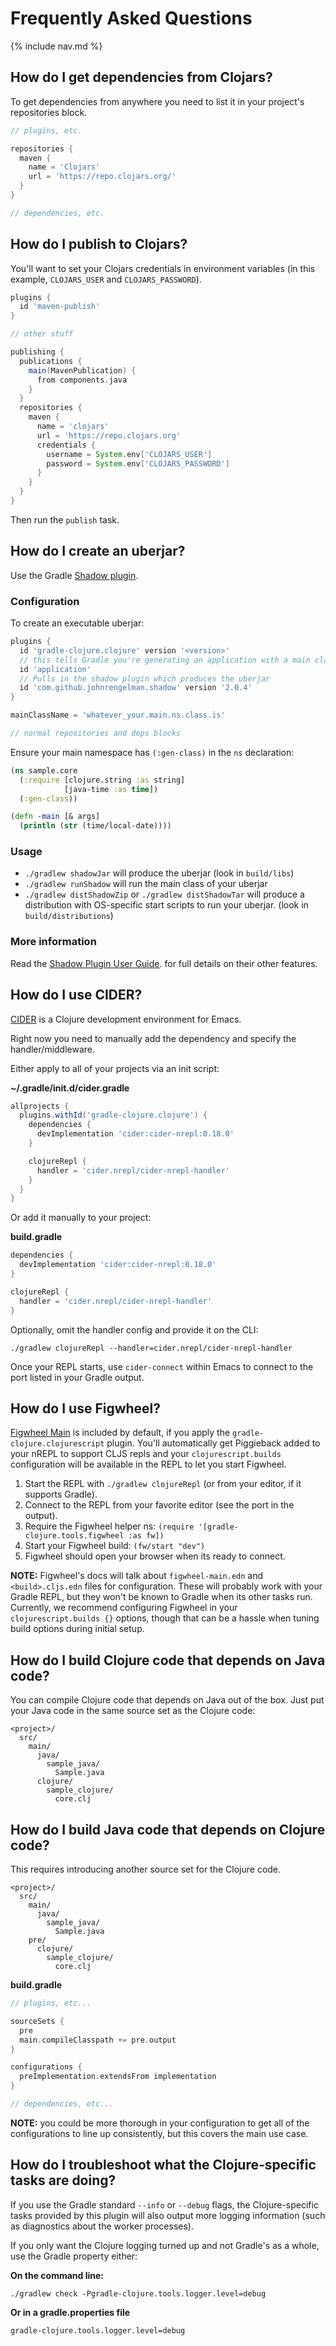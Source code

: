 # Frequently Asked Questions

{% include nav.md %}

## How do I get dependencies from Clojars?

To get dependencies from anywhere you need to list it in your project's repositories block.

```groovy
// plugins, etc.

repositories {
  maven {
    name = 'Clojars'
    url = 'https://repo.clojars.org/'
  }
}

// dependencies, etc.
```

## How do I publish to Clojars?

You'll want to set your Clojars credentials in environment variables (in this example, `CLOJARS_USER` and `CLOJARS_PASSWORD`).

```groovy
plugins {
  id 'maven-publish'
}

// other stuff

publishing {
  publications {
    main(MavenPublication) {
      from components.java
    }
  }
  repositories {
    maven {
      name = 'clojars'
      url = 'https://repo.clojars.org'
      credentials {
        username = System.env['CLOJARS_USER']
        password = System.env['CLOJARS_PASSWORD']
      }
    }
  }
}
```

Then run the `publish` task.

## How do I create an uberjar?

Use the Gradle [Shadow plugin](http://imperceptiblethoughts.com/shadow/).

### Configuration

To create an executable uberjar:

```groovy
plugins {
  id 'gradle-clojure.clojure' version '<version>'
  // this tells Gradle you're generating an application with a main class
  id 'application'
  // Pulls in the shadow plugin which produces the uberjar
  id 'com.github.johnrengelman.shadow' version '2.0.4'
}

mainClassName = 'whatever_your.main.ns.class.is'

// normal repositories and deps blocks
```

Ensure your main namespace has `(:gen-class)` in the `ns` declaration:

```clojure
(ns sample.core
  (:require [clojure.string :as string]
            [java-time :as time])
  (:gen-class))

(defn -main [& args]
  (println (str (time/local-date))))

```

### Usage

- `./gradlew shadowJar` will produce the uberjar (look in `build/libs`)
- `./gradlew runShadow` will run the main class of your uberjar
- `./gradlew distShadowZip` or `./gradlew distShadowTar` will produce a distribution with OS-specific start scripts to run your uberjar. (look in `build/distributions`)

### More information

Read the [Shadow Plugin User Guide](http://imperceptiblethoughts.com/shadow/). for full details on their other features.

## How do I use CIDER?

[CIDER](https://cider.readthedocs.io/en/latest/) is a Clojure development environment for Emacs.

Right now you need to manually add the dependency and specify the handler/middleware.

Either apply to all of your projects via an init script:

**~/.gradle/init.d/cider.gradle**

```groovy
allprojects {
  plugins.withId('gradle-clojure.clojure') {
    dependencies {
      devImplementation 'cider:cider-nrepl:0.18.0'
    }

    clojureRepl {
      handler = 'cider.nrepl/cider-nrepl-handler'
    }
  }
}
```

Or add it manually to your project:

**build.gradle**

```groovy
dependencies {
  devImplementation 'cider:cider-nrepl:0.18.0'
}

clojureRepl {
  handler = 'cider.nrepl/cider-nrepl-handler'
}
```

Optionally, omit the handler config and provide it on the CLI:

```
./gradlew clojureRepl --handler=cider.nrepl/cider-nrepl-handler
```

Once your REPL starts, use `cider-connect` within Emacs to connect to the port listed in your Gradle output.

## How do I use Figwheel?

[Figwheel Main](https://github.com/bhauman/lein-figwheel/tree/master/figwheel-main) is included by default, if you apply the `gradle-clojure.clojurescript` plugin. You'll automatically get Piggieback added to your nREPL to support CLJS repls and your `clojurescript.builds` configuration will be available in the REPL to let you start Figwheel.

1. Start the REPL with `./gradlew clojureRepl` (or from your editor, if it supports Gradle).
1. Connect to the REPL from your favorite editor (see the port in the output).
1. Require the Figwheel helper ns: `(require '[gradle-clojure.tools.figwheel :as fw])`
1. Start your Figwheel build: `(fw/start "dev")`
1. Figwheel should open your browser when its ready to connect.

**NOTE:** Figwheel's docs will talk about `figwheel-main.edn` and `<build>.cljs.edn` files for configuration. These will probably work with your Gradle REPL, but they won't be known to Gradle when its other tasks run. Currently, we recommend configuring Figwheel in your `clojurescript.builds {}` options, though that can be a hassle when tuning build options during initial setup.

## How do I build Clojure code that depends on Java code?

You can compile Clojure code that depends on Java out of the box. Just put your
Java code in the same source set as the Clojure code:

```
<project>/
  src/
    main/
      java/
        sample_java/
          Sample.java
      clojure/
        sample_clojure/
          core.clj
```

## How do I build Java code that depends on Clojure code?

This requires introducing another source set for the Clojure code.

```
<project>/
  src/
    main/
      java/
        sample_java/
          Sample.java
    pre/
      clojure/
        sample_clojure/
          core.clj
```

**build.gradle**

```groovy
// plugins, etc...

sourceSets {
  pre
  main.compileClasspath += pre.output
}

configurations {
  preImplementation.extendsFrom implementation
}

// dependencies, etc...
```

**NOTE:** you could be more thorough in your configuration to get all of the
configurations to line up consistently, but this covers the main use case.

## How do I troubleshoot what the Clojure-specific tasks are doing?

If you use the Gradle standard `--info` or `--debug` flags, the Clojure-specific tasks provided by this plugin will also output more logging information (such as diagnostics about the worker processes).

If you only want the Clojure logging turned up and not Gradle's as a whole, use the Gradle property either:

**On the command line:**

```
./gradlew check -Pgradle-clojure.tools.logger.level=debug
```

**Or in a gradle.properties file**

```
gradle-clojure.tools.logger.level=debug
```
